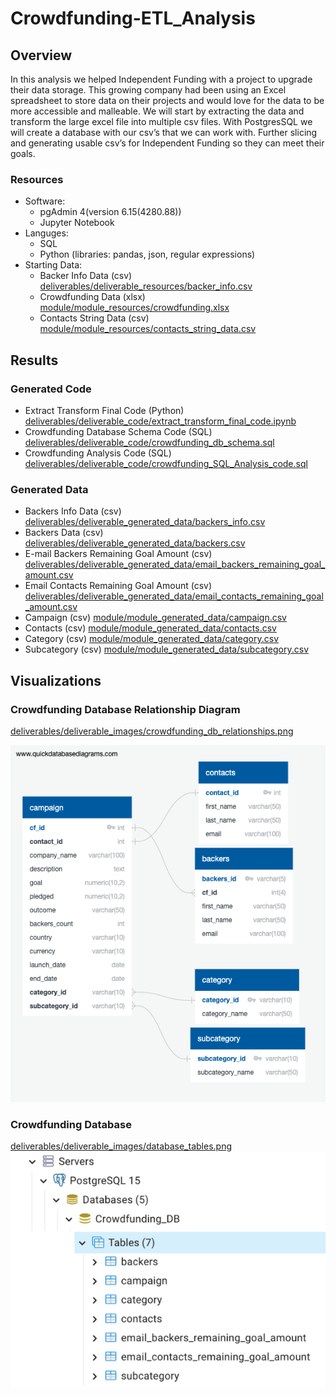 # Crowdfunding-ETL_Analysis

## Overview
In this analysis we helped Independent Funding with a project to upgrade their data storage. This growing company had been using an Excel spreadsheet to store data on their projects and would love for the data to be more accessible and malleable. We will start by extracting the data and transform the large excel file into multiple csv files. With PostgresSQL we will create a database with our csv’s that we can work with. Further slicing and generating usable csv’s for Independent Funding so they can meet their goals. 

### Resources

- Software:
    - pgAdmin 4(version 6.15(4280.88))
    - Jupyter Notebook
- Languges:
    - SQL
    - Python (libraries: pandas, json, regular expressions)
- Starting Data:
    - Backer Info Data (csv) [deliverables/deliverable_resources/backer_info.csv](deliverables/deliverable_resources/backer_info.csv)
    - Crowdfunding Data (xlsx) [module/module_resources/crowdfunding.xlsx](module/module_resources/crowdfunding.xlsx)
    - Contacts String Data (csv) [module/module_resources/contacts_string_data.csv](module/module_resources/contacts_string_data.csv)

## Results

### Generated Code 

- Extract Transform Final Code (Python)
[deliverables/deliverable_code/extract_transform_final_code.ipynb](deliverables/deliverable_code/extract_transform_final_code.ipynb)
- Crowdfunding Database Schema Code (SQL)
[deliverables/deliverable_code/crowdfunding_db_schema.sql](deliverables/deliverable_code/crowdfunding_db_schema.sql)
- Crowdfunding Analysis Code (SQL)
[deliverables/deliverable_code/crowdfunding_SQL_Analysis_code.sql](deliverables/deliverable_code/crowdfunding_SQL_Analysis_code.sql)

### Generated Data

- Backers Info Data (csv) [deliverables/deliverable_generated_data/backers_info.csv](deliverables/deliverable_generated_data/backers_info.csv) 
- Backers Data (csv) [deliverables/deliverable_generated_data/backers.csv](deliverables/deliverable_generated_data/backers.csv) 
- E-mail Backers Remaining Goal Amount (csv) [deliverables/deliverable_generated_data/email_backers_remaining_goal_amount.csv](deliverables/deliverable_generated_data/email_backers_remaining_goal_amount.csv)
- Email Contacts Remaining Goal Amount (csv) [deliverables/deliverable_generated_data/email_contacts_remaining_goal_amount.csv](deliverables/deliverable_generated_data/email_contacts_remaining_goal_amount.csv)
- Campaign (csv) [module/module_generated_data/campaign.csv](module/module_generated_data/campaign.csv)
- Contacts (csv) [module/module_generated_data/contacts.csv](module/module_generated_data/contacts.csv)
- Category (csv) [module/module_generated_data/category.csv](module/module_generated_data/category.csv)
- Subcategory (csv) [module/module_generated_data/subcategory.csv](module/module_generated_data/subcategory.csv)



## Visualizations 

### Crowdfunding Database Relationship Diagram
[deliverables/deliverable_images/crowdfunding_db_relationships.png](deliverables/deliverable_images/crowdfunding_db_relationships.png)

![deliverables/deliverable_images/crowdfunding_db_relationships.png](deliverables/deliverable_images/crowdfunding_db_relationships.png)

### Crowdfunding Database  
[deliverables/deliverable_images/database_tables.png](deliverables/deliverable_images/database_tables.png)
![deliverables/deliverable_images/database_tables.png](deliverables/deliverable_images/database_tables.png)

